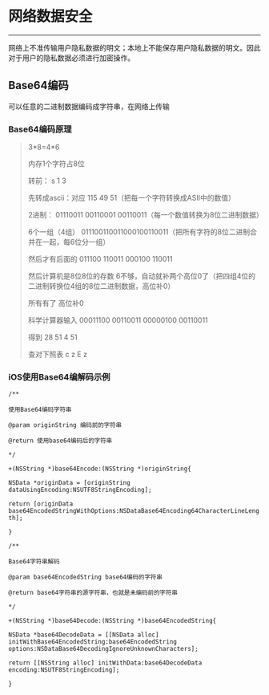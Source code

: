 # 网络数据安全

---

网络上不准传输用户隐私数据的明文；本地上不能保存用户隐私数据的明文。因此对于用户的隐私数据必须进行加密操作。

## Base64编码

可以任意的二进制数据编码成字符串，在网络上传输

### Base64编码原理

> 3\*8=4\*6
> 
> 内存1个字符占8位
> 
> 转前： s 1 3
> 
> 先转成ascii：对应 115 49 51（把每一个字符转换成ASII中的数值）
> 
> 2进制： 01110011 00110001 00110011（每一个数值转换为8位二进制数据）
> 
> 6个一组（4组） 011100110011000100110011（把所有字符的8位二进制合并在一起，每6位分一组）
> 
> 然后才有后面的 011100 110011 000100 110011
> 
> 然后计算机是8位8位的存数 6不够，自动就补两个高位0了（把四组4位的二进制转换位4组的8位二进制数据，高位补0）
> 
> 所有有了 高位补0
> 
> 科学计算器输入 00011100 00110011 00000100 00110011
> 
> 得到 28 51 4 51
> 
> 查对下照表 c z E z

### iOS使用Base64编解码示例

`/**`

`使用Base64编码字符串`

`@param originString 编码前的字符串`

`@return 使用base64编码后的字符串`

`*/`

`+(NSString *)base64Encode:(NSString *)originString{`

`NSData *originData = [originString dataUsingEncoding:NSUTF8StringEncoding];`

`return [originData base64EncodedStringWithOptions:NSDataBase64Encoding64CharacterLineLength];`

`}`

`/**`

`Base64字符串解码`

`@param base64EncodedString base64编码的字符串`

`@return base64字符串的源字符串，也就是未编码前的字符串`

`*/`

`+(NSString *)base64Decode:(NSString *)base64EncodedString{`

`NSData *base64DecodeData = [[NSData alloc] initWithBase64EncodedString:base64EncodedString options:NSDataBase64DecodingIgnoreUnknownCharacters];`

`return [[NSString alloc] initWithData:base64DecodeData encoding:NSUTF8StringEncoding];`

`}`

